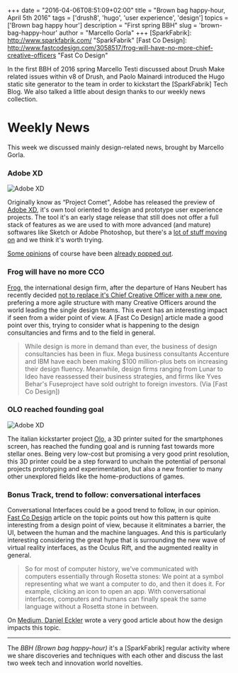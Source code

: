 +++
date        = "2016-04-06T08:51:09+02:00"
title       = "Brown bag happy-hour, April 5th 2016"
tags        = ['drush8', 'hugo', 'user experience', 'design']
topics      = ['Brown bag happy hour']
description = "First spring BBH"
slug        = 'brown-bag-happy-hour'
author      = "Marcello Gorla"
+++
[SparkFabrik]: http://www.sparkfabrik.com/  "SparkFabrik"
[Fast Co Design]: http://www.fastcodesign.com/3058517/frog-will-have-no-more-chief-creative-officers "Fast Co Design"

In the first BBH of 2016 spring Marcello Testi discussed about Drush Make related issues within v8 of Drush, and Paolo Mainardi introduced the Hugo static site generator to the team in order to kickstart the [SparkFabrik] Tech Blog. We also talked a little about design thanks to our weekly news collection.

<!--more-->

# Weekly News

This week we discussed mainly design-related news, brought by Marcello Gorla.

### Adobe XD

![Adobe XD](/posts/2016_adobexd.jpg)

Originally know as “Project Comet", Adobe has released the preview of [Adobe XD](http://blogs.adobe.com/creativecloud/introducing-adobe-experience-design-cc-preview/), it's own tool oriented to design and prototype user experience projects. The tool it's an early stage release that still does not offer a full stack of features as we are used to with more advanced (and mature) softwares like Sketch or Adobe Photoshop, but there's a [lot of stuff moving on](https://www.youtube.com/playlist?list=PLD8AMy73ZVxXvBQcZAnOcu57JCFxLi7bQ) and we think it's worth trying.

[Some opinions](https://medium.com/user-experience-design-1/first-impressions-with-adobe-experience-design-107904b5efbe#.25cvqr3ys) of course have been [already popped out](http://techcrunch.com/2016/03/14/adobe-launches-experience-design-cc-a-new-tool-for-ux-designers/).

### Frog will have no more CCO

[Frog](http://www.frogdesign.com/), the international design firm, after the departure of Hans Neubert has recently decided [not to replace it's Chief Creative Officer with a new one](http://designmind.frogdesign.com/2016/03/evolving-creative-leadership-at-frog/), prefering a more agile structure with many Creative Officers around the world leading the single design teams. This event has an interesting impact if seen from a wider point of view.  A [Fast Co Design] article made a good point over this, trying to consider what is happening to the design consultancies and firms and to the field in general.

> While design is more in demand than ever, the business of design consultancies has been in flux. Mega business consultants Accenture and IBM have each been making $100 million-plus bets on increasing their design fluency. Meanwhile, design firms ranging from Lunar to Ideo have reassessed their business strategies, and firms like Yves Behar's Fuseproject have sold outright to foreign investors.
(Via [Fast Co Design])

### OLO reached founding goal

![Adobe XD](/posts/2016_olo.jpg)

The italian kickstarter project [Olo](https://www.kickstarter.com/projects/olo3d/olo-the-first-ever-smartphone-3d-printer), a 3D printer suited for the smartphones screen, has reached the funding goal and is running fast towards more stellar ones. Being very low-cost but promising a very good print resolution, this 3D printer could be a step forward to unchain the potential of personal projects prototyping and experimentation, but also a new frontier to many other unexplored fields like the home-productions of games.

### Bonus Track, trend to follow: conversational interfaces

Conversational Interfaces could be a good trend to follow, in our opinion. [Fast Co Design](http://www.fastcodesign.com/3058546/conversational-interfaces-explained?partner=rss) article on the topic points out how this pattern is quite interesting from a design point of view, because it elitminates a barrier, the UI, between the human and the machine languages. And this is particularly interesting considering the great hype that is surrounding the new wave of virtual reality interfaces, as the Oculus Rift, and the augmented reality in general.

> So for most of computer history, we've communicated with computers essentially through Rosetta stones: We point at a symbol representing what we want a computer to do, and then it does it. For example, clicking an icon to open an app. With conversational interfaces, computers and humans can finally speak the same language without a Rosetta stone in between.

On [Medium, Daniel Eckler](https://medium.com/life-learning/the-future-of-cui-isn-t-conversational-fa3d9458c2b5) wrote a very good article about how the design impacts this topic.

***
The *BBH (Brown bag happy-hour)* it's a [SparkFabrik] regular activity where we share discoveries and techniques with each other and discuss the last two week tech and innovation world novelties.

